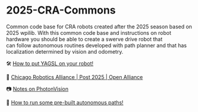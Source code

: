 # 2025-CRA-Commons
Common code base for CRA robots created after the 2025 season based on 2025 wpilib. With this common 
code base and instructions on robot hardware you should be able to create a swerve drive robot that\
can follow autonomous routines developed with path planner and that has localization determined by 
vision and odometry.

🛠️ [How to put YAGSL on your robot!](https://github.com/Chicago-Robotics-Alliance/documentation/blob/main/2025_YAGSL.md)

🔗 [Chicago Robotics Alliance | Post 2025 | Open Alliance](https://www.chiefdelphi.com/t/chicago-robotics-alliance-post-2025-open-alliance/503770)

📷 [Notes on PhotonVision](https://docs.google.com/document/d/1cDszW4L4ovUtGF3Wdk5iWv_CuAd3GfeWV83lmBKgJjw/edit?usp=sharing)

🤖 [How to run some pre-built autonomous paths!](https://github.com/Chicago-Robotics-Alliance/documentation/blob/main/2025_PathPlanner.md)

